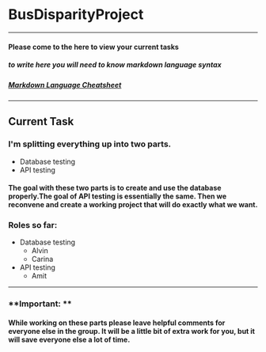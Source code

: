 # **BusDisparityProject**
---
#### Please come to the here to view your current tasks
##### to write here you will need to know markdown language syntax
##### [Markdown Language Cheatsheet](https://www.markdownguide.org/cheat-sheet/)
---
## Current Task
### I'm splitting everything up into two parts. 
- Database testing
- API testing

#### The goal with these two parts is to create and use the database properly.The goal of API testing is essentially the same. Then we reconvene and create a working project that will do exactly what we want.

### Roles so far:
- Database testing
  - Alvin
  - Carina
- API testing
  - Amit
  
  
---
### **Important: ** 
#### While working on these parts please leave helpful comments for everyone else in the group. It will be a little bit of extra work for you, but it will save everyone else a lot of time.

